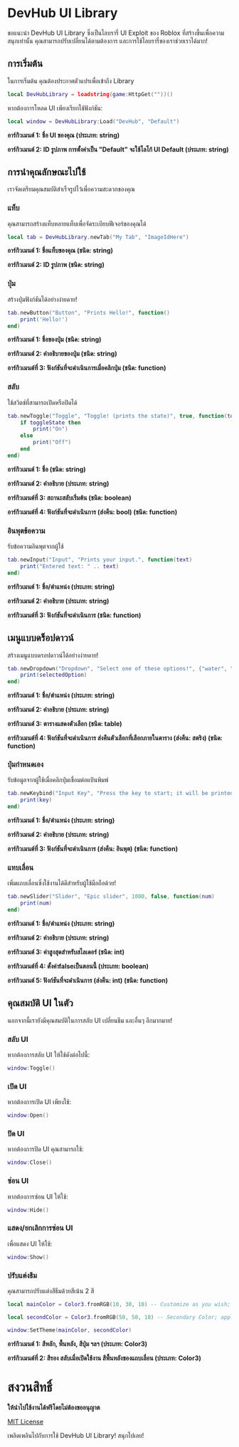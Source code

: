 # DevHub UI Library

ขอแนะนำ DevHub UI Library ซึ่งเป็นไลบรารี่ UI Exploit ของ Roblox ที่สร้างขึ้นเพื่อความสนุกเท่านั้น คุณสามารถปรับเปลี่ยนได้ตามต้องการ และการใช้ไลบรารี่ของเราช่วยเราได้มาก!

## การเริ่มต้น

ในการเริ่มต้น คุณต้องประกาศตัวแปรเพื่อเข้าถึง Library

```lua
local DevHubLibrary = loadstring(game:HttpGet(""))()
```

หากต้องการโหลด UI เพียงเรียกใช้ฟังก์ชัน:

```lua
local window = DevHubLibrary:Load("DevHub", "Default")
```

**อาร์กิวเมนต์ 1: ชื่อ UI ของคุณ (ประเภท: string)**

**อาร์กิวเมนต์ 2: ID รูปภาพ การตั้งค่าเป็น "Default" จะใช้โลโก้ UI Default (ประเภท: string)**

## การนำคุณลักษณะไปใช้

เราจัดเตรียมคุณสมบัติสำเร็จรูปไว้เพื่อความสะดวกของคุณ

### แท็บ

คุณสามารถสร้างแท็บหลายแท็บเพื่อจัดระเบียบฟีเจอร์ของคุณได้

```lua
local tab = DevHubLibrary.newTab("My Tab", "ImageIdHere")
```

**อาร์กิวเมนต์ 1: ชื่อแท็บของคุณ (ชนิด: string)**

**อาร์กิวเมนต์ 2: ID รูปภาพ (ชนิด: string)**

### ปุ่ม

สร้างปุ่มฟังก์ชันได้อย่างง่ายดาย!

```lua
tab.newButton("Button", "Prints Hello!", function()
    print('Hello!')
end)
```

**อาร์กิวเมนต์ 1: ชื่อของปุ่ม (ชนิด: string)**

**อาร์กิวเมนต์ 2: คำอธิบายของปุ่ม (ชนิด: string)**

**อาร์กิวเมนต์ที่ 3: ฟังก์ชันที่จะดำเนินการเมื่อคลิกปุ่ม (ชนิด: function)**

### สลับ

ใช้สวิตช์ที่สามารถเปิดหรือปิดได้

```lua
tab.newToggle("Toggle", "Toggle! (prints the state)", true, function(toggleState)
    if toggleState then
        print("On")
    else
        print("Off")
    end
end)
```

**อาร์กิวเมนต์ 1: ชื่อ (ชนิด: string)**

**อาร์กิวเมนต์ 2: คำอธิบาย (ประเภท: string)**

**อาร์กิวเมนต์ที่ 3: สถานะสลับเริ่มต้น (ชนิด: boolean)**

**อาร์กิวเมนต์ที่ 4: ฟังก์ชันที่จะดำเนินการ (ส่งคืน: bool) (ชนิด: function)**

### อินพุตข้อความ

รับข้อความอินพุตจากผู้ใช้

```lua
tab.newInput("Input", "Prints your input.", function(text)
    print("Entered text: " .. text)
end)
```

**อาร์กิวเมนต์ 1: ชื่อ/ตำแหน่ง (ประเภท: string)**

**อาร์กิวเมนต์ 2: คำอธิบาย (ประเภท: string)**

**อาร์กิวเมนต์ที่ 3: ฟังก์ชันที่จะดำเนินการ (ชนิด: function)**

## เมนูแบบดร็อปดาวน์

สร้างเมนูแบบดรอปดาวน์ได้อย่างง่ายดาย!

```lua
tab.newDropdown("Dropdown", "Select one of these options!", {"water", "dog", "air", "bb", "airplane", "wohhho", "yeay", "delete"}, function(selectedOption)
    print(selectedOption)
end)
```

**อาร์กิวเมนต์ 1: ชื่อ/ตำแหน่ง (ประเภท: string)**

**อาร์กิวเมนต์ 2: คำอธิบาย (ประเภท: string)**

**อาร์กิวเมนต์ 3: ตารางแสดงตัวเลือก (ชนิด: table)**

**อาร์กิวเมนต์ที่ 4: ฟังก์ชันที่จะดำเนินการ ส่งคืนตัวเลือกที่เลือกภายในตาราง (ส่งคืน: สตริง) (ชนิด: function)**

### ปุ่มกำหนดเอง

รับข้อมูลจากผู้ใช้เมื่อคลิกปุ่มเชื่อมต่อแป้นพิมพ์

```lua
tab.newKeybind("Input Key", "Press the key to start; it will be printed out.", function(key)
    print(key)
end)
```

**อาร์กิวเมนต์ 1: ชื่อ/ตำแหน่ง (ประเภท: string)**

**อาร์กิวเมนต์ 2: คำอธิบาย (ประเภท: string)**

**อาร์กิวเมนต์ที่ 3: ฟังก์ชันที่จะดำเนินการ (ส่งคืน: อินพุต) (ชนิด: function)**

### แทบเลื่อน

เพิ่มแถบเลื่อนซึ่งใช้งานได้ดีสำหรับผู้ใช้มือถือด้วย!

```lua
tab.newSlider("Slider", "Epic slider", 1000, false, function(num)
    print(num)
end)
```

**อาร์กิวเมนต์ 1: ชื่อ/ตำแหน่ง (ประเภท: string)**

**อาร์กิวเมนต์ 2: คำอธิบาย (ประเภท: string)**

**อาร์กิวเมนต์ 3: ค่าสูงสุดสำหรับสไลเดอร์ (ชนิด: int)**

**อาร์กิวเมนต์ที่ 4: ตั้งค่าfalseเป็นตอนนี้ (ประเภท: boolean)**

**อาร์กิวเมนต์ 5: ฟังก์ชันที่จะดำเนินการ (ส่งคืน: int) (ชนิด: function)**

## คุณสมบัติ UI ในตัว

นอกจากนี้เรายังมีคุณสมบัติในการสลับ UI เปลี่ยนธีม และอื่นๆ อีกมากมาย!

### สลับ UI

หากต้องการสลับ UI ให้ใช้ดังต่อไปนี้:

```lua
window:Toggle()
```

### เปิด UI

หากต้องการเปิด UI เพียงใช้:

```lua
window:Open()
```

### ปิด UI

หากต้องการปิด UI คุณสามารถใช้:

```lua
window:Close()
```

### ซ่อน UI

หากต้องการซ่อน UI ให้ใช้:

```lua
window:Hide()
```

### แสดง/ยกเลิกการซ่อน UI

เพื่อแสดง UI ให้ใช้:

```lua
window:Show()
```

### ปรับแต่งธีม

คุณสามารถปรับแต่งสีธีมด้วยสีเน้น 2 สี

```lua
local mainColor = Color3.fromRGB(10, 30, 10) -- Customize as you wish; these are in RGB format. (mainColor applies to main colors like background, buttons, etc.)

local secondColor = Color3.fromRGB(50, 50, 10) -- Secondary Color; applies to Toggle when activated and slider background.

window:SetTheme(mainColor, secondColor)
```

**อาร์กิวเมนต์ 1: สีหลัก, พื้นหลัง, สีปุ่ม ฯลฯ (ประเภท: Color3)**

**อาร์กิวเมนต์ที่ 2: สีรอง สลับเมื่อเปิดใช้งาน สีพื้นหลังของแถบเลื่อน (ประเภท: Color3)**

# สงวนสิทธิ์

**ให้นำไปใช้งานได้ฟรีโดยไม่ต้องขออนุญาต**

[MIT License](./LICENSE)

เพลิดเพลินไปกับการใช้ DevHub UI Library! สนุกไปเลย!
